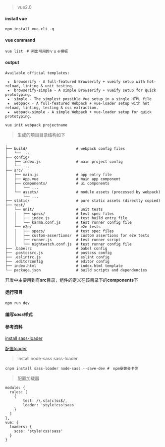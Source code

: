 > vue2.0 

#### install vue

``` shell
npm install vue-cli -g
```

#### vue command

``` shell
vue list　# 列出可用的ｖｕｅ模板
```

#### output

``` shell
Available official templates:

 ★  browserify - A full-featured Browserify + vueify setup with hot-reload, linting & unit testing.
 ★  browserify-simple - A simple Browserify + vueify setup for quick prototyping.
 ★  simple - The simplest possible Vue setup in a single HTML file
 ★  webpack - A full-featured Webpack + vue-loader setup with hot reload, linting, testing & css extraction.
 ★  webpack-simple - A simple Webpack + vue-loader setup for quick prototyping.
```

``` shell
vue init webpack projectname
```

> 生成的项目目录结构如下

``` shell
.
├── build/                      # webpack config files
│   └── ...
├── config/
│   ├── index.js                # main project config
│   └── ...
├── src/
│   ├── main.js                 # app entry file
│   ├── App.vue                 # main app component
│   ├── components/             # ui components
│   │   └── ...
│   └── assets/                 # module assets (processed by webpack)
│       └── ...
├── static/                     # pure static assets (directly copied)
├── test/
│   └── unit/                   # unit tests
│   │   ├── specs/              # test spec files
│   │   ├── index.js            # test build entry file
│   │   └── karma.conf.js       # test runner config file
│   └── e2e/                    # e2e tests
│   │   ├── specs/              # test spec files
│   │   ├── custom-assertions/  # custom assertions for e2e tests
│   │   ├── runner.js           # test runner script
│   │   └── nightwatch.conf.js  # test runner config file
├── .babelrc                    # babel config
├── .postcssrc.js               # postcss config
├── .eslintrc.js                # eslint config
├── .editorconfig               # editor config
├── index.html                  # index.html template
└── package.json                # build scripts and dependencies
```

开发中主要用到有**src**目录，组件的定义在该目录下的**components**下

#### 运行项目

``` shell
npm run dev
```

#### 编写*sass*样式

#### 参考资料

[install sass-loader](https://vuejs-templates.github.io/webpack/pre-processors.html)

[配置loader](https://github.com/vuejs/vue-loader/issues/363)

> install node-sass sass-loader

``` shell
cnpm install sass-loader node-sass --save-dev #　npm安装会卡住
```

> 配置加载器

``` shell
module: {
  rules: [
    {
        test: /\.s[a|c]ss$/,
        loader: 'style!css!sass'
    }
  ]
},
vue: {
  loaders: {
    scss: 'style!css!sass'
  }
}
```



